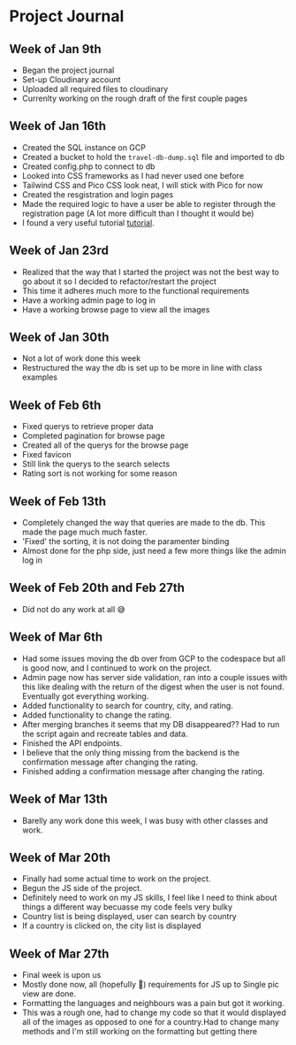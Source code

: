 # Project Journal

## Week of Jan 9th

- Began the project journal
- Set-up Cloudinary account
- Uploaded all required files to cloudinary
- Currenlty working on the rough draft of the first couple pages

## Week of Jan 16th

- Created the SQL instance on GCP
- Created a bucket to hold the `travel-db-dump.sql` file and imported to db
- Created config.php to connect to db
- Looked into CSS frameworks as I had never used one before
- Tailwind CSS and Pico CSS look neat, I will stick with Pico for now
- Created the resgistration and login pages
- Made the required logic to have a user be able to register through the registration page (A lot more difficult than I thought it would be)
- I found a very useful tutorial [tutorial](https://youtu.be/BaEm2Qv14oU).

## Week of Jan 23rd

- Realized that the way that I started the project was not the best way to go about it so I decided to refactor/restart the project
- This time it adheres much more to the functional requirements
- Have a working admin page to log in
- Have a working browse page to view all the images

## Week of Jan 30th

- Not a lot of work done this week
- Restructured the way the db is set up to be more in line with class examples

## Week of Feb 6th

- Fixed querys to retrieve proper data
- Completed pagination for browse page
- Created all of the querys for the browse page
- Fixed favicon
- Still link the querys to the search selects
- Rating sort is not working for some reason

## Week of Feb 13th

- Completely changed the way that queries are made to the db. This made the page much much faster.
- 'Fixed' the sorting, it is not doing the paramenter binding
- Almost done for the php side, just need a few more things like the admin log in

## Week of Feb 20th and Feb 27th

- Did not do any work at all 😅

## Week of Mar 6th

- Had some issues moving the db over from GCP to the codespace but all is good now, and I continued to work on the project.
- Admin page now has server side validation, ran into a couple issues with this like dealing with the return of the digest when the user is not found. Eventually got everything working.
- Added functionality to search for country, city, and rating.
- Added functionality to change the rating.
- After merging branches it seems that my DB disappeared?? Had to run the script again and recreate tables and data.
- Finished the API endpoints.
- I believe that the only thing missing from the backend is the confirmation message after changing the rating.
- Finished adding a confirmation message after changing the rating.

## Week of Mar 13th

- Barelly any work done this week, I was busy with other classes and work.

## Week of Mar 20th

- Finally had some actual time to work on the project.
- Begun the JS side of the project.
- Definitely need to work on my JS skills, I feel like I need to think about things a different way becuasse my code feels very bulky
- Country list is being displayed, user can search by country
- If a country is clicked on, the city list is displayed

## Week of Mar 27th

- Final week is upon us
- Mostly done now, all (hopefully 🤞) requirements for JS up to Single pic view are done.
- Formatting the languages and neighbours was a pain but got it working.
- This was a rough one, had to change my code so that it would displayed all of the images as opposed to one for a country.Had to change many methods and I'm still working on the formatting but getting there
